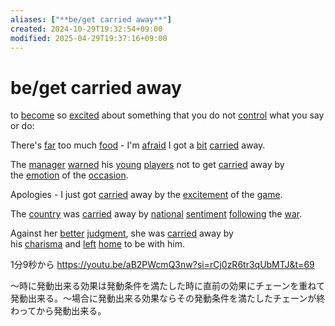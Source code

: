 ```yaml
---
aliases: ["**be/get carried away**"]
created: 2024-10-29T19:32:54+09:00
modified: 2025-04-29T19:37:16+09:00
---
```


# **be/get carried away**

to [become](https://dictionary.cambridge.org/dictionary/english/become "become") so [excited](https://dictionary.cambridge.org/dictionary/english/excite "excited") about something that you do not [control](https://dictionary.cambridge.org/dictionary/english/control "control") what you say or do:

There's [far](https://dictionary.cambridge.org/dictionary/english/far "far") too much [food](https://dictionary.cambridge.org/dictionary/english/food "food") - I'm [afraid](https://dictionary.cambridge.org/dictionary/english/afraid "afraid") I got a [bit](https://dictionary.cambridge.org/dictionary/english/bit "bit") [carried](https://dictionary.cambridge.org/dictionary/english/carry "carried") away.

The [manager](https://dictionary.cambridge.org/dictionary/english/manager "manager") [warned](https://dictionary.cambridge.org/dictionary/english/warn "warned") his [young](https://dictionary.cambridge.org/dictionary/english/young "young") [players](https://dictionary.cambridge.org/dictionary/english/player "players") not to get [carried](https://dictionary.cambridge.org/dictionary/english/carry "carried") away by the [emotion](https://dictionary.cambridge.org/dictionary/english/emotion "emotion") of the [occasion](https://dictionary.cambridge.org/dictionary/english/occasion "occasion").

Apologies - I just got [carried](https://dictionary.cambridge.org/dictionary/english/carry "carried") away by the [excitement](https://dictionary.cambridge.org/dictionary/english/excite "excitement") of the [game](https://dictionary.cambridge.org/dictionary/english/game "game").

The [country](https://dictionary.cambridge.org/dictionary/english/country "country") was [carried](https://dictionary.cambridge.org/dictionary/english/carry "carried") away by [national](https://dictionary.cambridge.org/dictionary/english/national "national") [sentiment](https://dictionary.cambridge.org/dictionary/english/sentiment "sentiment") [following](https://dictionary.cambridge.org/dictionary/english/following "following") the [war](https://dictionary.cambridge.org/dictionary/english/war "war").

Against her [better](https://dictionary.cambridge.org/dictionary/english/better "better") [judgment](https://dictionary.cambridge.org/dictionary/english/judgment "judgment"), she was [carried](https://dictionary.cambridge.org/dictionary/english/carry "carried") away by his [charisma](https://dictionary.cambridge.org/dictionary/english/charisma "charisma") and [left](https://dictionary.cambridge.org/dictionary/english/left "left") [home](https://dictionary.cambridge.org/dictionary/english/home "home") to be with him.

1分9秒から
https://youtu.be/aB2PWcmQ3nw?si=rCj0zR6tr3qUbMTJ&t=69

〜時に発動出来る効果は発動条件を満たした時に直前の効果にチェーンを重ねて発動出来る。〜場合に発動出来る効果ならその発動条件を満たしたチェーンが終わってから発動出来る。

